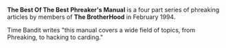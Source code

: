 **The Best Of The Best Phreaker's Manual** is a four part series of phreaking articles by members of **The BrotherHood** in February 1994.

Time Bandit writes "this manual covers a wide field of topics, from Phreaking, to hacking to carding."